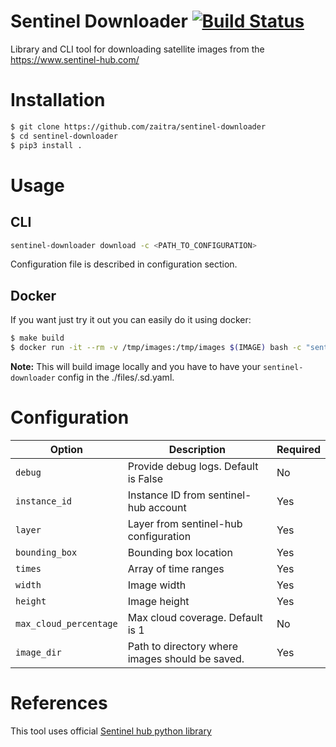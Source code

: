 # Sentinel Downloader [![Build Status](https://travis-ci.com/zaitra/sentinel-downloader.svg?branch=master)](https://travis-ci.com/zaitra/sentinel-downloader)
Library and CLI tool for downloading satellite images from the https://www.sentinel-hub.com/

# Installation

```bash
$ git clone https://github.com/zaitra/sentinel-downloader
$ cd sentinel-downloader
$ pip3 install .
```

# Usage

## CLI

```bash
sentinel-downloader download -c <PATH_TO_CONFIGURATION>
```

Configuration file is described in configuration section.


## Docker

If you want just try it out you can easily do it using docker:

```bash
$ make build
$ docker run -it --rm -v /tmp/images:/tmp/images $(IMAGE) bash -c "sentinel-downloader download -c /src/files"
```

**Note:** This will build image locally and you have to have your `sentinel-downloader` config in the ./files/.sd.yaml.

# Configuration


| Option                       | Description       | Required      |
|------------------------------|-------------------|---------------|
| `debug`            | Provide debug logs. Default is False | No |
| `instance_id`           | Instance ID from sentinel-hub account | Yes |
| `layer`               | Layer from sentinel-hub configuration | Yes |
| `bounding_box`            | Bounding box location | Yes |
| `times` | Array of time ranges | Yes |
| `width`              | Image width | Yes |
| `height`       | Image height | Yes |
| `max_cloud_percentage`           | Max cloud coverage. Default is 1 | No |
| `image_dir`                  | Path to directory where images should be saved. | Yes |

# References

This tool uses official [Sentinel hub python library](https://github.com/sentinel-hub/sentinelhub-py)
